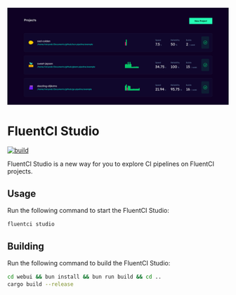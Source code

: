 ![Cover](./.github/assets/fluentci-studio.png)

# FluentCI Studio

[![build](https://github.com/fluentci-io/fluentci-studio/actions/workflows/release.yml/badge.svg)](https://github.com/fluentci-io/fluentci-studio/actions/workflows/release.yml)

FluentCI Studio is a new way for you to explore CI pipelines on FluentCI projects.

## Usage

Run the following command to start the FluentCI Studio:

```bash
fluentci studio
```

## Building

Run the following command to build the FluentCI Studio:

```bash
cd webui && bun install && bun run build && cd ..
cargo build --release
```
